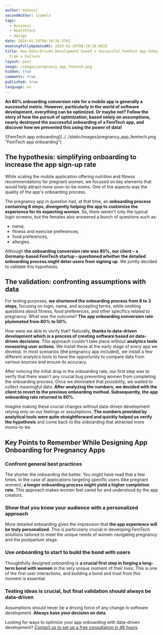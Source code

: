 ```yaml
---
author: mateusz
secondAuthor: izabela
tags:
  - business
  - HealthTech
  - design
date: 2024-01-24T08:19:18.576Z
meaningfullyUpdatedAt: 2024-01-24T08:19:18.603Z
title: How Data-Driven Development Saved a Successful FemTech App Onboarding
  From a Failure
layout: post
image: /images/pregnancy_app_femtech.png
hidden: true
comments: true
published: true
language: en
---
```

**An 80% onboarding conversion rate for a mobile app is generally a successful metric. However, particularly in the world of software development, everything can be optimized. Or maybe not? Follow the story of how the pursuit of optimization, based solely on assumptions, nearly destroyed the successful onboarding of a FemTech app, and discover how we prevented this using the power of data!**

<div className="image">![FemTech app onboarding](../../static/images/pregnancy_app_femtech.png "FemTech app onboarding")</div>

## The hypothesis: simplifying onboarding to increase the app sign-up rate

While scaling the mobile application offering nutrition and fitness recommendations for pregnant women, we focused on key elements that would help attract more soon-to-be moms. One of the aspects was the quality of the app's onboarding process. 

The pregnancy app in question had, at that time, an **onboarding process containing 8 steps, divergently helping the app to customize the experience for its expecting women**. So, there weren't only the typical login screens, but the females also answered a bunch of questions such as:

* name,
* fitness and exercise preferences,
* food preferences,
* allergies.

Although **the onboarding conversion rate was 80%, our client – a Germany-based FemTech startup – questioned whether the detailed onboarding process might deter users from signing up**. We jointly decided to validate this hypothesis.

## The validation: confronting assumptions with data

For testing purposes, **we shortened the onboarding process from 8 to 3 steps**, focusing on login, name, and accepting terms, while omitting questions about fitness, food preferences, and other specifics related to pregnancy. What was the outcome? **The app onboarding conversion rate plummeted from 80% to 50%**.

How were we able to verify that? Naturally, **thanks to data-driven development which is a process of creating software based on data-driven decisions**. This approach couldn't take place without **analytics tools measuring user actions**. We install these at the early stage of every app we develop. In most scenarios (the pregnancy app included), we install a few different analytics tools to have the opportunity to compare data from various sources and ensure its accuracy.
		
After noticing the initial drop in the onboarding rate, our first step was to verify that there wasn't any crucial bug preventing women from completing the onboarding process. Once we eliminated that possibility, we waited to collect meaningful data. **After analyzing the numbers, we decided with the client to revert to the previous onboarding method. Subsequently, the app onboarding rate returned to 80%**.

Imagine making these crucial changes without data-driven development relying only on our feelings or assumptions. **The numbers provided by analytical tools were quite straightforward and quickly helped us verify the hypothesis** and come back to the onboarding that attracted more moms-to-be.

## Key Points to Remember While Designing App Onboarding for Pregnancy Apps

### Confront general best practices

The shorter the onboarding the better. You might have read that a few times. In the case of applications targeting specific users (like pregnant women), **a longer onboarding process might yield a higher completion rate**. This approach makes women feel cared for and understood by the app creators.

### Show that you know your audience with a personalized approach

More detailed onboarding gives the impression that **the app experience will be truly personalized**. This is particularly crucial in developing FemTech solutions tailored to meet the unique needs of women navigating pregnancy and the postpartum stage.

### Use onboarding to start to build the bond with users

Thoughtfully designed onboarding is **a crucial first step in forging a long-term bond with women** in the very unique moment of their lives. This is one of the first user interactions, and building a bond and trust from this moment is essential.

### Testing ideas is crucial, but final validation should always be data-driven

Assumptions should never be a driving force of any change in software development. **Always base your decision on data**.

Looking for ways to optimize your app onboarding with data-driven development? [Contact us to set up a free consultation in 48 hours](/start-project/).
